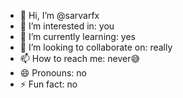 - 👋 Hi, I’m @sarvarfx
- 👀 I’m interested in: you
- 🌱 I’m currently learning: yes
- 💞️ I’m looking to collaborate on: really
- 📫 How to reach me: never😅
- 😄 Pronouns: no
- ⚡ Fun fact: no

<!---
sarvarfx/sarvarfx is a ✨ special ✨ repository because its `README.md` (this file) appears on your GitHub profile.
You can click the Preview link to take a look at your changes.
--->
